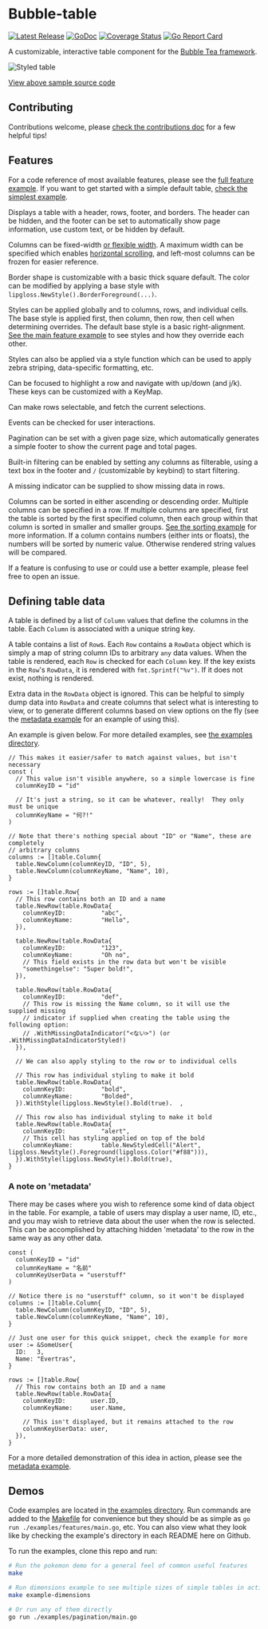 # Bubble-table

<p>
  <a href="https://github.com/Evertras/bubble-table/releases"><img src="https://img.shields.io/github/release/Evertras/bubble-table.svg" alt="Latest Release"></a>
  <a href="https://pkg.go.dev/github.com/evertras/bubble-table/table?tab=doc"><img src="https://godoc.org/github.com/golang/gddo?status.svg" alt="GoDoc"></a>
  <a href='https://coveralls.io/github/Evertras/bubble-table?branch=main'><img src='https://coveralls.io/repos/github/Evertras/bubble-table/badge.svg?branch=main&hash=abc' alt='Coverage Status'/></a>
  <a href='https://goreportcard.com/report/github.com/evertras/bubble-table'><img src='https://goreportcard.com/badge/github.com/evertras/bubble-table' alt='Go Report Card' /></a>
</p>

A customizable, interactive table component for the
[Bubble Tea framework](https://github.com/charmbracelet/bubbletea).

![Styled table](https://user-images.githubusercontent.com/5923958/188168029-0de392c8-dbb0-47da-93a0-d2a6e3d46838.png)

[View above sample source code](./examples/pokemon)

## Contributing

Contributions welcome, please [check the contributions doc](./CONTRIBUTING.md)
for a few helpful tips!

## Features

For a code reference of most available features, please see the [full feature example](./examples/features).
If you want to get started with a simple default table, [check the simplest example](./examples/simplest).

Displays a table with a header, rows, footer, and borders.  The header can be
hidden, and the footer can be set to automatically show page information, use
custom text, or be hidden by default.

Columns can be fixed-width [or flexible width](./examples/flex).  A maximum
width can be specified which enables [horizontal scrolling](./examples/scrolling),
and left-most columns can be frozen for easier reference.

Border shape is customizable with a basic thick square default.  The color can
be modified by applying a base style with `lipgloss.NewStyle().BorderForeground(...)`.

Styles can be applied globally and to columns, rows, and individual cells.
The base style is applied first, then column, then row, then cell when
determining overrides.  The default base style is a basic right-alignment.
[See the main feature example](./examples/features) to see styles and
how they override each other.

Styles can also be applied via a style function which can be used to apply
zebra striping, data-specific formatting, etc.

Can be focused to highlight a row and navigate with up/down (and j/k).  These
keys can be customized with a KeyMap.

Can make rows selectable, and fetch the current selections.

Events can be checked for user interactions.

Pagination can be set with a given page size, which automatically generates a
simple footer to show the current page and total pages.

Built-in filtering can be enabled by setting any columns as filterable, using
a text box in the footer and `/` (customizable by keybind) to start filtering.

A missing indicator can be supplied to show missing data in rows.

Columns can be sorted in either ascending or descending order.  Multiple columns
can be specified in a row.  If multiple columns are specified, first the table
is sorted by the first specified column, then each group within that column is
sorted in smaller and smaller groups.  [See the sorting example](examples/sorting)
for more information.  If a column contains numbers (either ints or floats),
the numbers will be sorted by numeric value.  Otherwise rendered string values
will be compared.

If a feature is confusing to use or could use a better example, please feel free
to open an issue.

## Defining table data

A table is defined by a list of `Column` values that define the columns in the
table.  Each `Column` is associated with a unique string key.

A table contains a list of `Row`s.  Each `Row` contains a `RowData` object which
is simply a map of string column IDs to arbitrary `any` data values.
When the table is rendered, each `Row` is checked for each `Column` key.  If the
key exists in the `Row`'s `RowData`, it is rendered with `fmt.Sprintf("%v")`.
If it does not exist, nothing is rendered.

Extra data in the `RowData` object is ignored.  This can be helpful to simply
dump data into `RowData` and create columns that select what is interesting to
view, or to generate different columns based on view options on the fly (see the
[metadata example](./examples/metadata) for an example of using this).

An example is given below.  For more detailed examples, see
[the examples directory](./examples).

```golang
// This makes it easier/safer to match against values, but isn't necessary
const (
  // This value isn't visible anywhere, so a simple lowercase is fine
  columnKeyID = "id"

  // It's just a string, so it can be whatever, really!  They only must be unique
  columnKeyName = "何?!"
)

// Note that there's nothing special about "ID" or "Name", these are completely
// arbitrary columns
columns := []table.Column{
  table.NewColumn(columnKeyID, "ID", 5),
  table.NewColumn(columnKeyName, "Name", 10),
}

rows := []table.Row{
  // This row contains both an ID and a name
  table.NewRow(table.RowData{
    columnKeyID:          "abc",
    columnKeyName:        "Hello",
  }),

  table.NewRow(table.RowData{
    columnKeyID:          "123",
    columnKeyName:        "Oh no",
    // This field exists in the row data but won't be visible
    "somethingelse": "Super bold!",
  }),

  table.NewRow(table.RowData{
    columnKeyID:          "def",
    // This row is missing the Name column, so it will use the supplied missing
    // indicator if supplied when creating the table using the following option:
    // .WithMissingDataIndicator("<ない>") (or .WithMissingDataIndicatorStyled!)
  }),

  // We can also apply styling to the row or to individual cells

  // This row has individual styling to make it bold
  table.NewRow(table.RowData{
    columnKeyID:          "bold",
    columnKeyName:        "Bolded",
  }).WithStyle(lipgloss.NewStyle().Bold(true).  ,

  // This row also has individual styling to make it bold
  table.NewRow(table.RowData{
    columnKeyID:          "alert",
    // This cell has styling applied on top of the bold
    columnKeyName:        table.NewStyledCell("Alert", lipgloss.NewStyle().Foreground(lipgloss.Color("#f88"))),
  }).WithStyle(lipgloss.NewStyle().Bold(true),
}
```

### A note on 'metadata'

There may be cases where you wish to reference some kind of data object in the
table.  For example, a table of users may display a user name, ID, etc., and you
may wish to retrieve data about the user when the row is selected.  This can be
accomplished by attaching hidden 'metadata' to the row in the same way as any
other data.

```golang
const (
  columnKeyID = "id"
  columnKeyName = "名前"
  columnKeyUserData = "userstuff"
)

// Notice there is no "userstuff" column, so it won't be displayed
columns := []table.Column{
  table.NewColumn(columnKeyID, "ID", 5),
  table.NewColumn(columnKeyName, "Name", 10),
}

// Just one user for this quick snippet, check the example for more
user := &SomeUser{
  ID:   3,
  Name: "Evertras",
}

rows := []table.Row{
  // This row contains both an ID and a name
  table.NewRow(table.RowData{
    columnKeyID:       user.ID,
    columnKeyName:     user.Name,

    // This isn't displayed, but it remains attached to the row
    columnKeyUserData: user,
  }),
}
```

For a more detailed demonstration of this idea in action, please see the
[metadata example](./examples/metadata).

## Demos

Code examples are located in [the examples directory](./examples).  Run commands
are added to the [Makefile](Makefile) for convenience but they should be as
simple as `go run ./examples/features/main.go`, etc.  You can also view what
they look like by checking the example's directory in each README here on
Github.

To run the examples, clone this repo and run:

```bash
# Run the pokemon demo for a general feel of common useful features
make

# Run dimensions example to see multiple sizes of simple tables in action
make example-dimensions

# Or run any of them directly
go run ./examples/pagination/main.go
```


